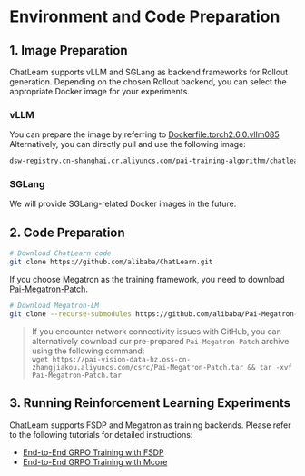 # Environment and Code Preparation

## 1. Image Preparation

ChatLearn supports vLLM and SGLang as backend frameworks for Rollout generation. Depending on the chosen Rollout backend, you can select the appropriate Docker image for your experiments.

### vLLM

You can prepare the image by referring to [Dockerfile.torch2.6.0.vllm085](https://github.com/alibaba/ChatLearn/blob/main/docker/torch/Dockerfile.torch2.6.0.vllm085). Alternatively, you can directly pull and use the following image:

```bash
dsw-registry.cn-shanghai.cr.aliyuncs.com/pai-training-algorithm/chatlearn:torch2.6.0-vllm0.8.5-ubuntu24.04-cuda12.6-py312
```

### SGLang

We will provide SGLang-related Docker images in the future.

## 2. Code Preparation

```bash
# Download ChatLearn code
git clone https://github.com/alibaba/ChatLearn.git
```

If you choose Megatron as the training framework, you need to download [Pai-Megatron-Patch](https://github.com/alibaba/Pai-Megatron-Patch).

```bash
# Download Megatron-LM
git clone --recurse-submodules https://github.com/alibaba/Pai-Megatron-Patch.git
```

> If you encounter network connectivity issues with GitHub, you can alternatively download our pre-prepared `Pai-Megatron-Patch` archive using the following command:  
`wget https://pai-vision-data-hz.oss-cn-zhangjiakou.aliyuncs.com/csrc/Pai-Megatron-Patch.tar && tar -xvf Pai-Megatron-Patch.tar`

## 3. Running Reinforcement Learning Experiments

ChatLearn supports FSDP and Megatron as training backends. Please refer to the following tutorials for detailed instructions:

- [End-to-End GRPO Training with FSDP](https://github.com/alibaba/ChatLearn/blob/main/docs/en/tutorial/tutorial_grpo_fsdp.md)
- [End-to-End GRPO Training with Mcore](https://github.com/alibaba/ChatLearn/blob/main/docs/en/tutorial/tutorial_grpo_mcore.md)